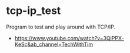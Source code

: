 # tcp-ip_test
Program to test and play around with TCP/IP.

- https://www.youtube.com/watch?v=3QiPPX-KeSc&ab_channel=TechWithTim
